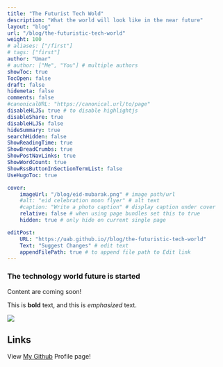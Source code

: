 ```yaml
---
title: "The Futurist Tech Wold"
description: "What the world will look like in the near future"
layout: "blog"
url: "/blog/the-futuristic-tech-world"
weight: 100
# aliases: ["/first"]
# tags: ["first"]
author: "Umar"
# author: ["Me", "You"] # multiple authors
showToc: true
TocOpen: false
draft: false
hidemeta: false
comments: false
#canonicalURL: "https://canonical.url/to/page"
disableHLJS: true # to disable highlightjs
disableShare: true
disableHLJS: false
hideSummary: true
searchHidden: false
ShowReadingTime: true
ShowBreadCrumbs: true
ShowPostNavLinks: true
ShowWordCount: true
ShowRssButtonInSectionTermList: false
UseHugoToc: true

cover:
    imageUrl: "/blog/eid-mubarak.png" # image path/url
    #alt: "eid celebration moon flyer" # alt text
    #caption: "Write a photo caption" # display caption under cover
    relative: false # when using page bundles set this to true
    hidden: true # only hide on current single page

editPost:
    URL: "https://uab.github.io//blog/the-futuristic-tech-world"
    Text: "Suggest Changes" # edit text
    appendFilePath: true # to append file path to Edit link
---
```


### The technology world future is started
Content are coming soon!

This is **bold** text, and this is *emphasized* text.

![](/blog/eid-mubarak.png#center)

## Links

View [My Github](https://uab.github.io) Profile page!